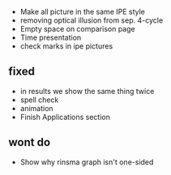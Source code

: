 * Make all picture in the same IPE style
* removing optical illusion from sep. 4-cycle
* Empty space on comparison page
* Time presentation
* check marks in ipe pictures


## fixed
* in results we show the same thing twice
* spell check
* animation
* Finish Applications section

## wont do
* Show why rinsma graph isn't one-sided
